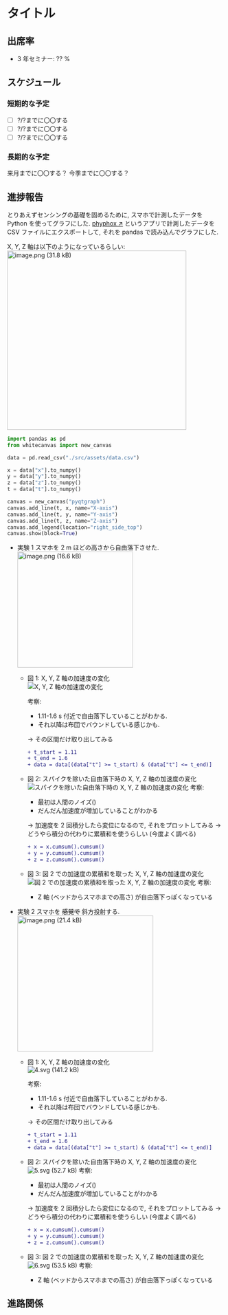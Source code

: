 # タイトル

## 出席率

- 3 年セミナー: ?? %

## スケジュール

### 短期的な予定

- [ ] ?/?までに〇〇する
- [ ] ?/?までに〇〇する
- [ ] ?/?までに〇〇する

### 長期的な予定

来月までに〇〇する？
今季までに〇〇する？

## 進捗報告

とりあえずセンシングの基礎を固めるために, スマホで計測したデータを Python を使ってグラフにした.
[phyphox ↗](https://phyphox.org/) というアプリで計測したデータを CSV ファイルにエクスポートして, それを pandas で読み込んでグラフにした.

X, Y, Z 軸は以下のようになっているらしい:  
<img width="417" alt="image.png (31.8 kB)" src="https://img.esa.io/uploads/production/attachments/13979/2024/04/16/163736/9b686bb2-de2e-49a3-8f91-3a07b1837d5d.png">

```py
import pandas as pd
from whitecanvas import new_canvas

data = pd.read_csv("./src/assets/data.csv")

x = data["x"].to_numpy()
y = data["y"].to_numpy()
z = data["z"].to_numpy()
t = data["t"].to_numpy()

canvas = new_canvas("pyqtgraph")
canvas.add_line(t, x, name="X-axis")
canvas.add_line(t, y, name="Y-axis")
canvas.add_line(t, z, name="Z-axis")
canvas.add_legend(location="right_side_top")
canvas.show(block=True)
```

- 実験 1
  スマホを 2 m ほどの高さから自由落下させた.  
  <img width="269.25" alt="image.png (16.6 kB)" src="https://img.esa.io/uploads/production/attachments/13979/2024/04/16/163736/eb29441b-d6d4-416f-ab8f-570633cfd6fa.png">

  - 図 1: X, Y, Z 軸の加速度の変化  
    <img width="NaN" alt="X, Y, Z 軸の加速度の変化" src="https://img.esa.io/uploads/production/attachments/13979/2024/04/16/163736/98c2a06b-5143-4651-af66-8e79785eaaa9.svg">

    考察:

    - 1.11-1.6 s 付近で自由落下していることがわかる.
    - それ以降は布団でバウンドしている感じかも.

    → その区間だけ取り出してみる

    ```diff
    + t_start = 1.11
    + t_end = 1.6
    + data = data[(data["t"] >= t_start) & (data["t"] <= t_end)]
    ```

  - 図 2: スパイクを除いた自由落下時の X, Y, Z 軸の加速度の変化  
    <img width="NaN" alt="スパイクを除いた自由落下時の X, Y, Z 軸の加速度の変化" src="https://img.esa.io/uploads/production/attachments/13979/2024/04/16/163736/4e1159dc-7fcf-43d1-97bd-4b076509abfc.svg">
    考察:

    - 最初は人間のノイズ()
    - だんだん加速度が増加していることがわかる

    → 加速度を 2 回積分したら変位になるので, それをプロットしてみる
    → どうやら積分の代わりに累積和を使うらしい (今度よく調べる)

    ```diff
    + x = x.cumsum().cumsum()
    + y = y.cumsum().cumsum()
    + z = z.cumsum().cumsum()
    ```

  - 図 3: 図 2 での加速度の累積和を取った X, Y, Z 軸の加速度の変化  
    <img width="NaN" alt="図 2 での加速度の累積和を取った X, Y, Z 軸の加速度の変化" src="https://img.esa.io/uploads/production/attachments/13979/2024/04/16/163736/d3b6c54d-ecd8-4247-be2a-fbcd5d483ec4.svg">
    考察:
    - Z 軸 (ベッドからスマホまでの高さ) が自由落下っぽくなっている

- 実験 2
  スマホを ~~感覚で~~ 斜方投射する.  
  <img width="316.5" alt="image.png (21.4 kB)" src="https://img.esa.io/uploads/production/attachments/13979/2024/04/16/163736/0fa15f53-192d-4b8e-ad26-4d6dd2bcdec1.png">

  - 図 1: X, Y, Z 軸の加速度の変化  
    <img width="NaN" alt="4.svg (141.2 kB)" src="https://img.esa.io/uploads/production/attachments/13979/2024/04/16/163736/5ff32c89-b763-48fa-a81b-8c0c59d772ec.svg">

    考察:

    - 1.11-1.6 s 付近で自由落下していることがわかる.
    - それ以降は布団でバウンドしている感じかも.

    → その区間だけ取り出してみる

    ```diff
    + t_start = 1.11
    + t_end = 1.6
    + data = data[(data["t"] >= t_start) & (data["t"] <= t_end)]
    ```

  - 図 2: スパイクを除いた自由落下時の X, Y, Z 軸の加速度の変化  
    <img width="NaN" alt="5.svg (52.7 kB)" src="https://img.esa.io/uploads/production/attachments/13979/2024/04/16/163736/0a99dbd9-1035-4aba-83d2-52ffd5f7a81e.svg">
    考察:

    - 最初は人間のノイズ()
    - だんだん加速度が増加していることがわかる

    → 加速度を 2 回積分したら変位になるので, それをプロットしてみる
    → どうやら積分の代わりに累積和を使うらしい (今度よく調べる)

    ```diff
    + x = x.cumsum().cumsum()
    + y = y.cumsum().cumsum()
    + z = z.cumsum().cumsum()
    ```

  - 図 3: 図 2 での加速度の累積和を取った X, Y, Z 軸の加速度の変化  
    <img width="NaN" alt="6.svg (53.5 kB)" src="https://img.esa.io/uploads/production/attachments/13979/2024/04/16/163736/92ef4ad1-78a5-424c-836b-cbe3c40f1729.svg">
    考察:
    - Z 軸 (ベッドからスマホまでの高さ) が自由落下っぽくなっている

## 進路関係
